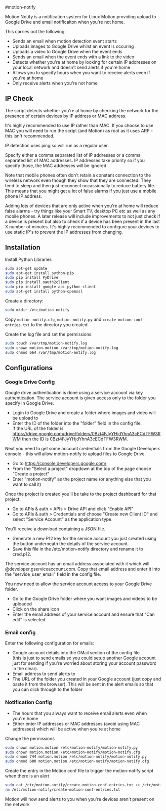 #motion-notify

Motion Notify is a notification system for Linux Motion providing upload to Google Drive and email notificaiton when you're not home.

This carries out the following:

- Sends an email when motion detection event starts
- Uploads images to Google Drive whilst an event is occuring
- Uploads a video to Google Drive when the event ends
- Sends an email when the event ends with a link to the video
- Detects whether you're at home by looking for certain IP addresses on your local network and doesn't send alerts if you're home
- Allows you to specify hours when you want to receive alerts even if you're at home
- Only receive alerts when you're not home

## IP Check

The script detects whether you're at home by checking the network for the presence of certain devices by IP address or MAC address.

It's highly recommended to use IP rather than MAC. If you choose to use MAC you will need to run the script (and Motion) as root as it uses ARP - this isn't recommended.

IP detection uses ping so will run as a regular user.

Specify either a comma separated list of IP addresses or a comma separated list of MAC addresses.
IP addresses take priority so if you specify those, the MAC addresses will be ignored.

Note that mobile phones often don't retain a constant connection to the wireless network even though they show that they are connected.
They tend to sleep and then just reconnect occassionally to reduce battery life.
This means that you might get a lot of false alarms if you just use a mobile phone IP address.

Adding lots of devices that are only active when you're at home will reduce false alarms - try things like your Smart TV, desktop PC etc as well as any mobile phones.
A later release will include improvements to not just check if a device is present but also to check if a device has been present in the last X number of minutes.
It's highly recommended to configure your devices to use static IP's to prevent the IP addresses from changing.


## Installation

Install Python Libraries

```bash
sudo apt-get update
sudo apt-get install python-pip
sudo pip install PyDrive
sudo pip install oauth2client
sudo pip install google-api-python-client
sudo apt-get install python-openssl
```

Create a directory:

```bash
sudo mkdir /etc/motion-notify
```

Copy ```motion-notify.cfg```, ```motion-notify.py``` and ```create-motion-conf-entries.txt``` to the directory you created

Create the log file and set the permissions
```bash
sudo touch /var/tmp/motion-notify.log
sudo chown motion.motion /var/tmp/motion-notify.log
sudo chmod 664 /var/tmp/motion-notify.log
```

## Configurations

### Google Drive Config

Google drive authentication is done using a service account via key authentication. The service account is given access only to the folder you specify in Google Drive.

- Login to Google Drive and create a folder where images and video will be upload to
- Enter the ID of the folder into the "folder" field in the config file.<br/>
  If the URL of the folder is https://drive.google.com/drive/folders/0Bzt4FJyYHjdYhnA3cECdTFW3RWM then the ID is 0Bzt4FJyYHjdYhnA3cECdTFW3RWM.

Next you need to get some account credentials from the Google Developers console - this will allow motion-notify to upload files to Google Drive.

- Go to https://console.developers.google.com/
- From the "Select a project" dropdown at the top of the page choose "Create a project"
- Enter "motion-notify" as the project name (or anything else that you want to call it)

Once the project is created you'll be take to the project dashboard for that project.

- Go to APIs & auth > APIs > Drive API and click "Enable API"
- Go to APIs & auth > Credentials and choose "Create new Client ID" and select "Service Account" as the application type.

You'll receive a download containing a JSON file.

- Generate a new P12 key for the service account you just created using the button underneath the details of the service account.
- Save this file in the /etc/motion-notify directory and rename it to cred.p12.

The service account has an email address associated with it which will @developer.gserviceaccount.com.
Copy that email address and enter it into the "service_user_email" field in the config file.

You now need to allow the service account access to your Google Drive folder.

- Go to the Google Drive folder where you want images and videos to be uploaded
- Click on the share icon
- Enter the email address of your service account and ensure that "Can edit" is selected.

### Email config

Enter the following configuration for emails:

- Google account details into the GMail section of the config file <br/>
  (this is just to send emails so you could setup another Google account just for sending if you're worried about storing your account password in the clear).
- Email address to send alerts to
- The URL of the folder you created in your Google account (just copy and paste it from the browser). This will be sent in the alert emails so that you can click through to the folder

### Notification Config
- The hours that you always want to receive email alerts even when you're home
- Either enter IP addresses or MAC addresses (avoid using MAC addresses) which will be active when you're at home

Change the permissions

```bash
sudo chown motion.motion /etc/motion-notify/motion-notify.py
sudo chown motion.motion /etc/motion-notify/motion-notify.cfg
sudo chmod 744 motion.motion /etc/motion-notify/motion-notify.py
sudo chmod 600 motion.motion /etc/motion-notify/motion-notify.cfg
```

Create the entry in the Motion conf file to trigger the motion-notify script when there is an alert

```bash
sudo cat /etc/motion-notify/create-motion-conf-entries.txt >> /etc/motion/motion.conf
rm /etc/motion-notify/create-motion-conf-entries.txt
```

Motion will now send alerts to you when you're devices aren't present on the network
